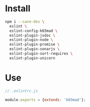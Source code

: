# Install

```bash
npm i --save-dev \
  eslint \
  eslint-config-k03mad \
  eslint-plugin-jsdoc \
  eslint-plugin-node \
  eslint-plugin-promise \
  eslint-plugin-sonarjs \
  eslint-plugin-sort-requires \
  eslint-plugin-unicorn
```

# Use

```javascript
// .eslintrc.js

module.exports = {extends: 'k03mad'};
```
